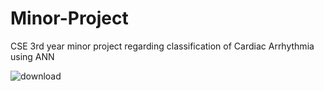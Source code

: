 # Minor-Project
CSE 3rd year minor project regarding classification of Cardiac Arrhythmia using ANN


![download](https://github.com/user-attachments/assets/14099150-85e7-4e8e-aa67-1e6b3a27c7ea)
